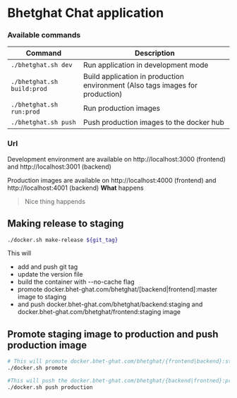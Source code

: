 # Bhetghat Chat application

### Available commands

| Command                    | Description                                                                   |
| -------------------------- | ----------------------------------------------------------------------------- |
| `./bhetghat.sh dev`        | Run application in development mode                                           |
| `./bhetghat.sh build:prod` | Build application in production environment (Also tags images for production) |
| `./bhetghat.sh run:prod`   | Run production images                                                         |
| `./bhetghat.sh push`       | Push production images to the docker hub                                      |

### Url 

Development environment are available on http://localhost:3000 (frontend) and http://localhost:3001 (backend)

Production images are available on http://localhost:4000 (frontend) and http://localhost:4001 (backend)
**What** happens
 
 > Nice thing happends 

## Making release to staging

```bash
./docker.sh make-release ${git_tag}

```
This will 
* add and push git tag
* update the version file
* build the container with --no-cache flag
* promote docker.bhet-ghat.com/bhetghat/[backend|frontend]:master image to staging
* and push docker.bhet-ghat.com/bhetghat/backend:staging and docker.bhet-ghat.com/bhetghat/frontend:staging image

## Promote staging image to production and push production image

```bash
# This will promote docker.bhet-ghat.com/bhetghat/{frontend|backend}:staging to docker.bhet-ghat.com/bhetghat/{frontend|backend}:production
./docker.sh promote

#This will push the docker.bhet-ghat.com/bhetghat/{backend|frontned}:production image
./docker.sh push production
```
